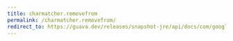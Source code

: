 ```yaml
---
title: charmatcher.removefrom
permalink: /charmatcher.removefrom/
redirect_to: https://guava.dev/releases/snapshot-jre/api/docs/com/google/common/base/CharMatcher.html#removeFrom-java.lang.CharSequence-
---
```

